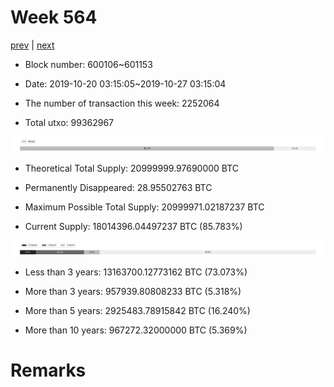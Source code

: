# Week 564

[prev](week0563.md) | [next](week0565.md)

- Block number: 600106~601153

- Date: 2019-10-20 03:15:05~2019-10-27 03:15:04

- The number of transaction this week: 2252064

- Total utxo: 99362967

![](../images/mined_week0564.png)

- Theoretical Total Supply: 20999999.97690000 BTC

- Permanently Disappeared: 28.95502763 BTC

- Maximum Possible Total Supply: 20999971.02187237 BTC

- Current Supply: 18014396.04497237 BTC (85.783%)

![](../images/year_week0564.png)


- Less than 3 years: 13163700.12773162 BTC (73.073%)

- More than 3 years: 957939.80808233 BTC (5.318%)

- More than 5 years: 2925483.78915842 BTC (16.240%)

- More than 10 years: 967272.32000000 BTC (5.369%)

# Remarks

